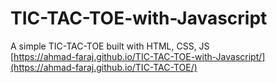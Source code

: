 # TIC-TAC-TOE-with-Javascript
A simple TIC-TAC-TOE built with HTML, CSS, JS <br>
[https://ahmad-faraj.github.io/TIC-TAC-TOE-with-Javascript/](https://ahmad-faraj.github.io/TIC-TAC-TOE/)
